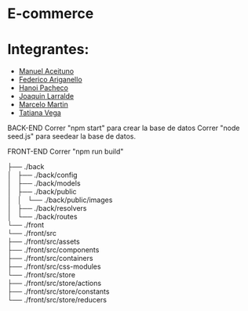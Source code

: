 # E-commerce
<h1>Integrantes:</h1> 
<ul>
  <li><a href="https://github.com/Acemanu412">Manuel Aceituno</a><br></li>
  <li><a href="https://github.com/fariganello">Federico Ariganello</a><br></li>
  <li><a href="https://github.com/hanoip">Hanoi Pacheco</a><br></li>
  <li><a href="https://github.com/joacolarral">Joaquin Larralde</a><br></li>
  <li><a href="https://github.com/jmarce83">Marcelo Martin</a><br></li>
  <li><a href="https://github.com/Tativega">Tatiana Vega</a><br></li>
  </ul>


BACK-END
Correr "npm start" para crear la base de datos
Correr "node seed.js" para seedear la base de datos.

FRONT-END
Correr "npm run build"

├── ./back <br>
│   ├── ./back/config<br>
│   ├── ./back/models<br>
│   ├── ./back/public<br>
│   │   └── ./back/public/images<br>
│   ├── ./back/resolvers<br>
│   └── ./back/routes<br>
└── ./front<br>
    └── ./front/src<br>
        ├── ./front/src/assets<br>
        ├── ./front/src/components<br>
        ├── ./front/src/containers<br>
        ├── ./front/src/css-modules<br>
        └── ./front/src/store<br>
            ├── ./front/src/store/actions<br>
            ├── ./front/src/store/constants<br>
            └── ./front/src/store/reducers<br>

